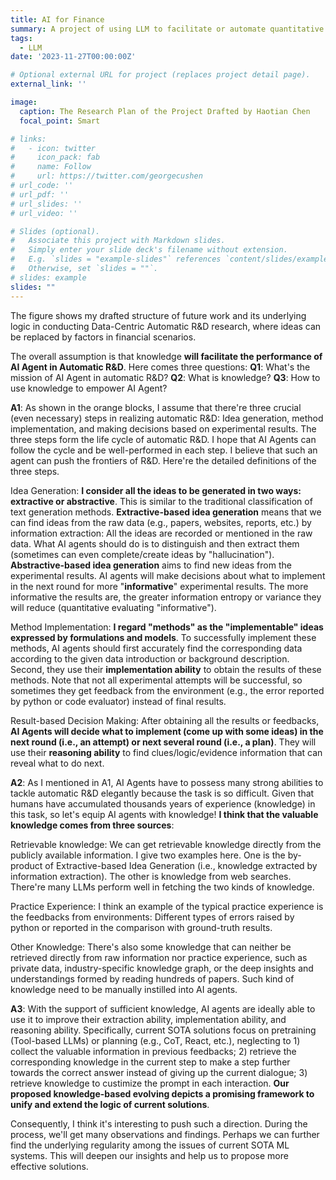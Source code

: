 ```yaml
---
title: AI for Finance
summary: A project of using LLM to facilitate or automate quantitative finance. I'm responsible for empowering LLM to automatically implement various factors.
tags:
  - LLM
date: '2023-11-27T00:00:00Z'

# Optional external URL for project (replaces project detail page).
external_link: ''

image:
  caption: The Research Plan of the Project Drafted by Haotian Chen
  focal_point: Smart

# links:
#   - icon: twitter
#     icon_pack: fab
#     name: Follow
#     url: https://twitter.com/georgecushen
# url_code: ''
# url_pdf: ''
# url_slides: ''
# url_video: ''

# Slides (optional).
#   Associate this project with Markdown slides.
#   Simply enter your slide deck's filename without extension.
#   E.g. `slides = "example-slides"` references `content/slides/example-slides.md`.
#   Otherwise, set `slides = ""`.
# slides: example
slides: ""
---
```


The figure shows my drafted structure of future work and its underlying logic in conducting Data-Centric Automatic R&D research, where ideas can be replaced by factors in financial scenarios.

The overall assumption is that knowledge **will facilitate the performance of AI Agent in Automatic R&D**.
Here comes three questions: 
**Q1**: What's the mission of AI Agent in automatic R&D?
**Q2**: What is knowledge? 
**Q3**: How to use knowledge to empower AI Agent?


**A1**: As shown in the orange blocks, I assume that there're three crucial (even necessary) steps in realizing automatic R&D: Idea generation, method implementation, and making decisions based on experimental results. The three steps form the life cycle of automatic R&D. I hope that AI Agents can follow the cycle and be well-performed in each step. I believe that such an agent can push the frontiers of R&D. Here're the detailed definitions of the three steps.

Idea Generation: **I consider all the ideas to be generated in two ways: extractive or abstractive**. This is similar to the traditional classification of text generation methods. **Extractive-based idea generation** means that we can find ideas from the raw data (e.g., papers, websites, reports, etc.) by information extraction: All the ideas are recorded or mentioned in the raw data. What AI agents should do is to distinguish and then extract them (sometimes can even complete/create ideas by "hallucination"). **Abstractive-based idea generation** aims to find new ideas from the experimental results. AI agents will make decisions about what to implement in the next round for more "**informative**" experimental results. The more informative the results are, the greater information entropy or variance they will reduce (quantitative evaluating "informative"). 

Method Implementation: **I regard "methods" as the "implementable" ideas expressed by formulations and models**. To successfully implement these methods, AI agents should first accurately find the corresponding data according to the given data introduction or background description. Second, they use their **implementation ability** to obtain the results of these methods. Note that not all experimental attempts will be successful, so sometimes they get feedback from the environment (e.g., the error reported by python or code evaluator) instead of final results.

Result-based Decision Making: After obtaining all the results or feedbacks, **AI Agents will decide what to implement (come up with some ideas) in the next round (i.e., an attempt) or next several round (i.e., a plan)**. They will use their **reasoning ability** to find clues/logic/evidence information that can reveal what to do next. 

**A2**: As I mentioned in A1, AI Agents have to possess many strong abilities to tackle automatic R&D elegantly because the task is so difficult. Given that humans have accumulated thousands years of experience (knowledge) in this task, so let's equip AI agents with knowledge! **I think that the valuable knowledge comes from three sources**:

Retrievable knowledge: We can get retrievable knowledge directly from the publicly available information. I give two examples here. One is the by-product of Extractive-based Idea Generation (i.e., knowledge extracted by information extraction). The other is knowledge from web searches. There're many LLMs perform well in fetching the two kinds of knowledge. 

Practice Experience: I think an example of the typical practice experience is the feedbacks from environments: Different types of errors raised by python or reported in the comparison with ground-truth results. 

Other Knowledge: There's also some knowledge that can neither be retrieved directly from raw information nor practice experience, such as private data, industry-specific knowledge graph, or the deep insights and understandings formed by reading hundreds of papers. Such kind of knowledge need to be manually instilled into AI agents. 

**A3**: With the support of sufficient knowledge, AI agents are ideally able to use it to improve their extraction ability, implementation ability, and reasoning ability. Specifically, current SOTA solutions focus on pretraining (Tool-based LLMs) or planning (e.g., CoT, React, etc.), neglecting to 1) collect the valuable information in previous feedbacks; 2) retrieve the corresponding knowledge in the current step to make a step further towards the correct answer instead of giving up the current dialogue; 3) retrieve knowledge to custimize the prompt in each interaction. **Our proposed knowledge-based evolving depicts a promising framework to unify and extend the logic of current solutions**. 


Consequently, I think it's interesting to push such a direction. During the process, we'll get many observations and findings. Perhaps we can further find the underlying regularity among the issues of current SOTA ML systems. This will deepen our insights and help us to propose more effective solutions.


